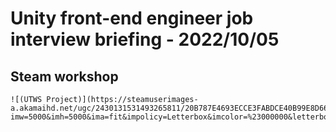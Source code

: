 # Unity front-end engineer job interview briefing - 2022/10/05

## Steam workshop 

```
![(UTWS Project)](https://steamuserimages-a.akamaihd.net/ugc/2430131531493265811/20B787E4693ECCE3FABDCE40B99E8D66E620CC7B/?imw=5000&imh=5000&ima=fit&impolicy=Letterbox&imcolor=%23000000&letterbox=false)
```
